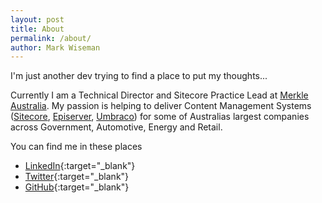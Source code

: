 ```yaml
---
layout: post
title: About
permalink: /about/
author: Mark Wiseman
---
```


I'm just another dev trying to find a place to put my thoughts...

Currently I am a Technical Director and Sitecore Practice Lead at [Merkle Australia](https://www.merkleinc.com/au/). My passion is helping to deliver Content Management Systems  ([Sitecore](https://www.sitecore.com/), [Episerver](https://www.episerver.com/), [Umbraco](https://umbraco.com/)) for some of Australias largest companies across Government, Automotive, Energy and Retail.

You can find me in these places
- [LinkedIn](https://www.linkedin.com/in/markwiseman/){:target="_blank"}
- [Twitter](https://twitter.com/markwiseman/){:target="_blank"}
- [GitHub](https://github.com/mawiseman){:target="_blank"}